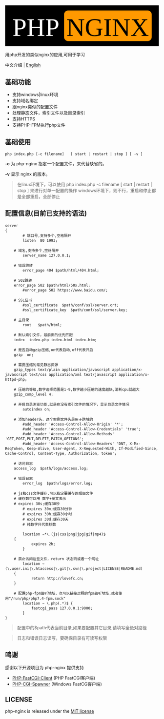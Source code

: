 ![php-nginx](logo.svg)

用php开发的类似nginx的应用,可用于学习

中文介绍 | [English](https://github.com/lovefc/php-nginx/blob/master/doc/readme-en.md)

## 基础功能
*  支持windows|linux环境
*  支持域名绑定
*  跟nginx类似的配置文件
*  处理静态文件，索引文件以及目录索引
*  支持HTTPS
*  支持PHP-FPM执行php文件


## 基础使用

```
php index.php [-c filename]   [ start | restart | stop ] [ -v ] 
```
**\-c** 为 php-nginx 指定一个配置文件，来代替缺省的。

**\-v** 显示 nginx 的版本。

> 在linux环境下，可以使用 php index.php -c filename [ start | restart | stop ] 来进行对单一配置的操作
> windows环境下，则不行，重启和停止都是全部重启，全部停止

## 配置信息(目前已支持的语法)
```
server 
{
        # 端口号,支持多个,空格隔开
        listen  80 1993;
		
	# 域名,支持多个,空格隔开
        server_name 127.0.0.1;
		
	# 错误跳转
        error_page 404 $path/html/404.html;
		
	# 502跳转
	error_page 502 $path/html/50x.html;
        #error_page 502 https://www.baidu.com/;
		
	# SSL证书
        #ssl_certificate  $path/conf/ssl/server.crt;
        #ssl_certificate_key  $path/conf/ssl/server.key;
		
	# 主目录
        root   $path/html;
		
	# 默认索引文件，最前面的优先匹配
	index  index.php index.html index.htm;
		
	# 是否启动gzip压缩,on代表启动,off代表开启
	gzip  on;
		
	# 需要压缩的常见静态资源
	gzip_types text/plain application/javascript application/x-javascript text/css application/xml text/javascript application/x-httpd-php;
		
	# 压缩的等级,数字选择范围是1-9,数字越小压缩的速度越快,消耗cpu就越大
	gzip_comp_level 4;
		
	# 开启目录浏览功能,就是在没有索引文件的情况下，显示目录文件情况
        autoindex on;
        
	# 添加header头，这个案例文件头是用于跨域的
        #add_header 'Access-Control-Allow-Origin' '*';
        #add_header 'Access-Control-Allow-Credentials' 'true';  
        #add_header 'Access-Control-Allow-Methods' 'GET,POST,PUT,DELETE,PATCH,OPTIONS';  
        #add_header 'Access-Control-Allow-Headers' 'DNT, X-Mx-ReqToken, Keep-Alive, User-Agent, X-Requested-With, If-Modified-Since, Cache-Control, Content-Type, Authorization, token';
		
	# 访问日志
	access_log  $path/logs/access.log;
		
	# 错误日志
        error_log  $path/logs/error.log;
		
	# js和css文件缓存,可以指定要缓存的后缀文件
	# 缓存数可以用 数字+英文表示
	# expires 30s;缓存30秒 
        # expires 30m;缓存30分钟   
        # expires 30h;缓存30小时
        # expires 30d;缓存30天
        # 纯数字只代表秒数
	
        location ~*\.(js|css|png|jpg|gif|mp4)$
	{
            expires 2h;
        }	
		
	# 禁止访问这些文件，return 状态码或者一个网址
        location ~(\.user.ini|\.htaccess|\.git|\.svn|\.project|LICENSE|README.md)
	{
            return http://lovefc.cn;
	}	
		
	# 配置php-fpm监听地址，也可以链接远程的fpm监听地址,或者使用"/run/php/php7.4-fpm.sock"
        location ~ \.php(.*)$ {
            fastcgi_pass 127.0.0.1:9000;
        }          		
}
```

> 配置中的$path代表当前目录,如果要配置其它目录,请填写全绝对路径

> 日志和错误日志读写，要确保目录有可读写权限

## 鸣谢

感谢以下开源项目为 php-nginx 提供支持

* [PHP-FastCGI-Client](https://github.com/adoy/PHP-FastCGI-Client/) (PHP FastCGI客户端)
* [PHP-CGI-Spawner](https://github.com/deemru/php-cgi-spawner/) (Windows FastCG客户端)

## LICENSE

php-nginx is released under the [MIT license](https://github.com/lovefc/php-nginx/blob/master/LICENSE)
